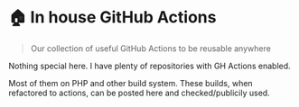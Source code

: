 # 🏠 In house GitHub Actions

> Our collection of useful GitHub Actions to be reusable anywhere

Nothing special here. I have plenty of repositories with GH Actions enabled. 

Most of them on PHP and other build system. These builds, when refactored to actions, can be posted here and checked/publicily used.
